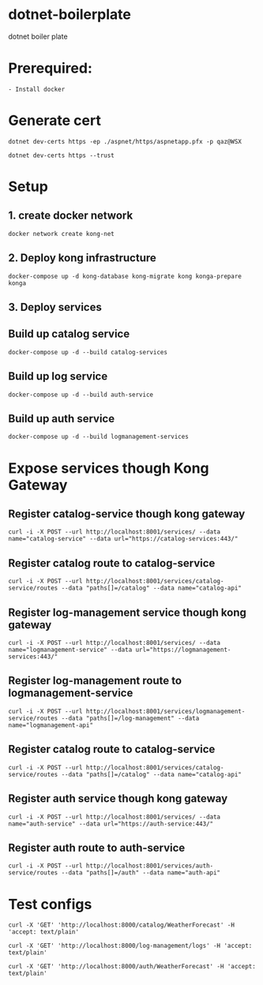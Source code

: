 # dotnet-boilerplate
dotnet boiler plate

# Prerequired:
    - Install docker
# Generate cert

```
dotnet dev-certs https -ep ./aspnet/https/aspnetapp.pfx -p qaz@WSX
```

```
dotnet dev-certs https --trust
```

# Setup 
## 1. create docker network

```
docker network create kong-net
```

## 2. Deploy kong infrastructure

```
docker-compose up -d kong-database kong-migrate kong konga-prepare konga
```

## 3. Deploy services

## Build up catalog service

```
docker-compose up -d --build catalog-services
```

## Build up log service

```
docker-compose up -d --build auth-service
```

## Build up auth service

```
docker-compose up -d --build logmanagement-services
```


# Expose services though Kong Gateway

## Register catalog-service though kong gateway

```
curl -i -X POST --url http://localhost:8001/services/ --data name="catalog-service" --data url="https://catalog-services:443/"
```

## Register catalog route to catalog-service

```
curl -i -X POST --url http://localhost:8001/services/catalog-service/routes --data "paths[]=/catalog" --data name="catalog-api"
```

## Register log-management service though kong gateway

```
curl -i -X POST --url http://localhost:8001/services/ --data name="logmanagement-service" --data url="https://logmanagement-services:443/"
```

## Register log-management route to logmanagement-service

```
curl -i -X POST --url http://localhost:8001/services/logmanagement-service/routes --data "paths[]=/log-management" --data name="logmanagement-api"
```

## Register catalog route to catalog-service

```
curl -i -X POST --url http://localhost:8001/services/catalog-service/routes --data "paths[]=/catalog" --data name="catalog-api"
```

## Register auth service though kong gateway

```
curl -i -X POST --url http://localhost:8001/services/ --data name="auth-service" --data url="https://auth-service:443/"
```

## Register auth route to auth-service

```
curl -i -X POST --url http://localhost:8001/services/auth-service/routes --data "paths[]=/auth" --data name="auth-api"
```

# Test configs

```
curl -X 'GET' 'http://localhost:8000/catalog/WeatherForecast' -H 'accept: text/plain'
```

```
curl -X 'GET' 'http://localhost:8000/log-management/logs' -H 'accept: text/plain'
```

```
curl -X 'GET' 'http://localhost:8000/auth/WeatherForecast' -H 'accept: text/plain'
```
